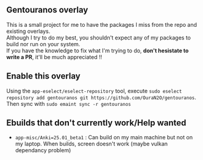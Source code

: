 ## Gentouranos overlay
This is a small project for me to have the packages I miss from the repo and existing overlays.  
Although I try to do my best, you shouldn't expect any of my packages to build nor run on your system.  
If you have the knowledge to fix what I'm trying to do, **don't hesistate to write a PR**, it'll be much appreciated !!  

## Enable this overlay
Using the `app-eselect/eselect-repository` tool, execute `sudo eselect repository add gentouranos git https://github.com/OuraN2O/gentouranos`.  
Then sync with `sudo emaint sync -r gentouranos`

## Ebuilds that don't currently work/Help wanted  
- `app-misc/Anki=25.01_beta1` : Can build on my main machine but not on my laptop. When builds, screen doesn't work (maybe vulkan dependancy problem)

